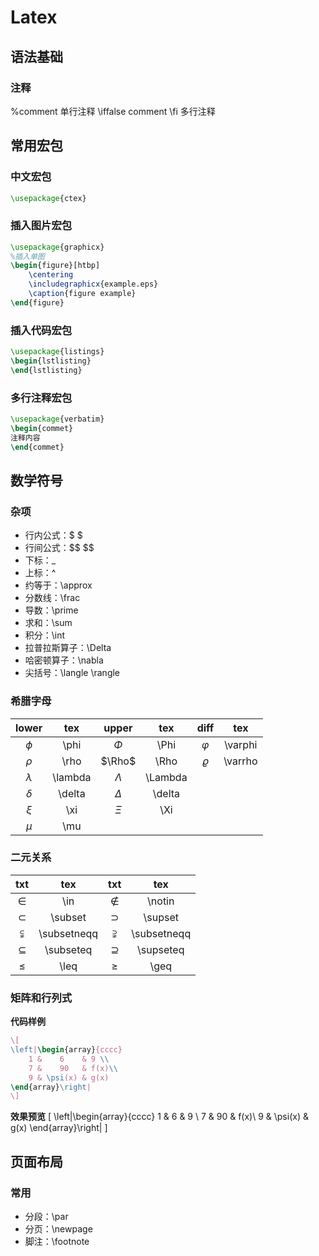 # Latex
## 语法基础
### 注释
%comment 单行注释
\iffalse comment \fi 多行注释
## 常用宏包
### 中文宏包
```latex
\usepackage{ctex}
```
### 插入图片宏包
```latex
\usepackage{graphicx}
%插入单图
\begin{figure}[htbp]
    \centering
    \includegraphicx{example.eps}
    \caption{figure example}
\end{figure}
```
### 插入代码宏包
```latex
\usepackage{listings}
\begin{lstlisting}
\end{lstlisting}
```
### 多行注释宏包
```latex
\usepackage{verbatim}
\begin{commet}
注释内容
\end{commet}
```
## 数学符号
### 杂项
- 行内公式：\$ \$  
- 行间公式：\$\$   \$\$
- 下标：\_
- 上标：^
- 约等于：\approx
- 分数线：\frac
- 导数：\prime
- 求和：\sum
- 积分：\int
- 拉普拉斯算子：\Delta
- 哈密顿算子：\nabla
- 尖括号：\langle \rangle
### 希腊字母
| lower | tex | upper | tex | diff | tex |
|:-:|:-:|:-:|:-:|:-:|:-:|
$\phi$|\\phi|$\Phi$|\\Phi|$\varphi$|\\varphi
$\rho$|\rho|$\Rho$|\Rho|$\varrho$|\varrho
$\lambda$|\lambda|$\Lambda$|\Lambda
$\delta$|\delta|$\Delta$|\delta
$\xi$|\xi|$\Xi$|\Xi
$\mu$|\mu
### 二元关系
| txt | tex | txt | tex |
| :-: | :-: | :-:| :-:|
|$\in$ | \in|$\notin$|\notin|
|$\subset$|\subset|$\supset$|\supset
|$\subsetneqq$|\subsetneqq|$\supsetneqq$|\subsetneqq
|$\subseteq$|\subseteq|$\supseteq$|\supseteq
|$\leq$|\leq|$\geq$|\geq

### 矩阵和行列式
**代码样例**
```latex
\[ 
\left|\begin{array}{cccc} 
    1 &    6    & 9 \\ 
    7 &    90   & f(x)\\ 
    9 & \psi(x) & g(x) 
\end{array}\right| 
\]
```
**效果预览**
\[ 
\left|\begin{array}{cccc} 
    1 &    6    & 9 \\ 
    7 &    90   & f(x)\\ 
    9 & \psi(x) & g(x) 
\end{array}\right| 
\]
## 页面布局
### 常用
- 分段：\par
- 分页：\newpage
- 脚注：\footnote